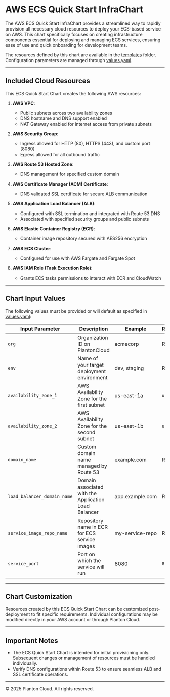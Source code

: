 # AWS ECS Quick Start InfraChart

The AWS ECS Quick Start InfraChart provides a streamlined way to rapidly provision all necessary cloud resources to
deploy
your ECS-based service on AWS. This chart specifically focuses on creating infrastructure components essential for
deploying and managing ECS services, ensuring ease of use and quick onboarding for development teams.

The resources defined by this chart are available in the [templates](templates) folder. Configuration parameters are
managed through [values.yaml](values.yaml).

---

## Included Cloud Resources

This ECS Quick Start Chart creates the following AWS resources:

1. **AWS VPC**:
    - Public subnets across two availability zones
    - DNS hostname and DNS support enabled
    - NAT Gateway enabled for internet access from private subnets

2. **AWS Security Group**:
    - Ingress allowed for HTTP (80), HTTPS (443), and custom port (8080)
    - Egress allowed for all outbound traffic

3. **AWS Route 53 Hosted Zone**:
    - DNS management for specified custom domain

4. **AWS Certificate Manager (ACM) Certificate**:
    - DNS validated SSL certificate for secure ALB communication

5. **AWS Application Load Balancer (ALB)**:
    - Configured with SSL termination and integrated with Route 53 DNS
    - Associated with specified security groups and public subnets

6. **AWS Elastic Container Registry (ECR)**:
    - Container image repository secured with AES256 encryption

7. **AWS ECS Cluster**:
    - Configured for use with AWS Fargate and Fargate Spot

8. **AWS IAM Role (Task Execution Role)**:
    - Grants ECS tasks permissions to interact with ECR and CloudWatch

---

## Chart Input Values

The following values must be provided or will default as specified in [values.yaml](values.yaml):

| Input Parameter             | Description                                          | Example         | Required/Default |
|-----------------------------|------------------------------------------------------|-----------------|------------------|
| `org`                       | Organization ID on PlantonCloud                      | acmecorp        | Required         |
| `env`                       | Name of your target deployment environment           | dev, staging    | Required         |
| `availability_zone_1`       | AWS Availability Zone for the first subnet           | us-east-1a      | `us-east-1a`     |
| `availability_zone_2`       | AWS Availability Zone for the second subnet          | us-east-1b      | `us-east-1b`     |
| `domain_name`               | Custom domain name managed by Route 53               | example.com     | Required         |
| `load_balancer_domain_name` | Domain associated with the Application Load Balancer | app.example.com | Required         |
| `service_image_repo_name`   | Repository name in ECR for ECS service images        | my-service-repo | Required         |
| `service_port`              | Port on which the service will run                   | 8080            | `8080`           |

---

## Chart Customization

Resources created by this ECS Quick Start Chart can be customized post-deployment to fit specific requirements.
Individual configurations may be modified directly in your AWS account or through Planton Cloud.

---

## Important Notes

- The ECS Quick Start Chart is intended for initial provisioning only. Subsequent changes or management of resources
  must be handled individually.
- Verify DNS configurations within Route 53 to ensure seamless ALB and SSL certificate operations.

---

© 2025 Planton Cloud. All rights reserved.

